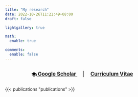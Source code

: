 ```yaml
---
title: "My research"
date: 2022-10-26T11:21:49+08:00
draft: false

lightgallery: true

math:
  enable: true

comments:
  enable: false
---
```


<!-- - Download my [curriculum vitae (CV)](/pinto-cv.pdf).
- Check out my [Google Scholar profile](https://scholar.google.com/citations?user=dzeXpP8AAAAJ).

</br> -->

</br>

<div style="justify-content: center; align-items: center; text-align: center">
  <a href="https://scholar.google.com/citations?user=dzeXpP8AAAAJ" style="font-size: 1.2em; font-weight: bold;">
    <svg role="img" xmlns="http://www.w3.org/2000/svg" viewBox="0 0 24 24" data-svg-src="https://cdn.jsdelivr.net/npm/simple-icons@2.14.0/icons/googlescholar.svg" class="icon" style="vertical-align: text-bottom; width: 1em; height: 1em;">
        <path d="M10.93 2.045c-.547.366-3.22 2.14-5.938 3.945C2.272 7.794.05 9.286.05 9.304c0 .019.136.11.305.2.167.096 2.85 1.583 5.965 3.31l5.656 3.143.144-.074c.082-.04 2.169-1.232 4.642-2.642l4.493-2.568.027 7.947h2.668V9.319l-3.46-2.32c-4.664-3.124-8.392-5.586-8.484-5.606-.045-.008-.527.287-1.076.652M5.355 16.633l.014 2.005 3.31 1.987 3.31 1.982 3.337-2 3.332-2.005V16.62c0-1.092-.013-1.983-.027-1.983s-1.318.782-2.9 1.741l-3.306 1.996-.431.256-1.32-.791a604.12 604.12 0 0 1-3.286-1.979l-2.005-1.21c-.024-.008-.032.883-.027 1.983"></path>
    </svg>
    Google Scholar
  </a>
  <span style="padding: 0 1em 0 1em; text-align: center; font-size: 1.2em">|</span>
  <a href="/pinto-cv.pdf" style="text-align: center; font-size: 1.2em; font-weight: bold;">
    Curriculum Vitae
  </a>
</div>


</br>


<!-- ## Publications -->

{{< publications "publications" >}}


<!-- ## Presentations

{{< publications "presentations" >}} -->


</br>
